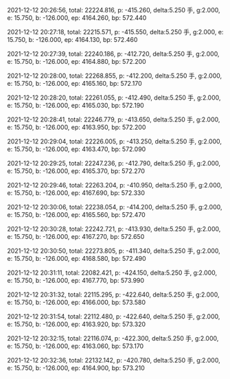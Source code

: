 2021-12-12 20:26:56, total: 22224.816, p: -415.260, delta:5.250 手, g:2.000, e: 15.750, b: -126.000, ep: 4164.260, bp: 572.440

2021-12-12 20:27:18, total: 22215.571, p: -415.550, delta:5.250 手, g:2.000, e: 15.750, b: -126.000, ep: 4164.130, bp: 572.460

2021-12-12 20:27:39, total: 22240.186, p: -412.720, delta:5.250 手, g:2.000, e: 15.750, b: -126.000, ep: 4164.880, bp: 572.200

2021-12-12 20:28:00, total: 22268.855, p: -412.200, delta:5.250 手, g:2.000, e: 15.750, b: -126.000, ep: 4165.160, bp: 572.170

2021-12-12 20:28:20, total: 22261.055, p: -412.490, delta:5.250 手, g:2.000, e: 15.750, b: -126.000, ep: 4165.030, bp: 572.190

2021-12-12 20:28:41, total: 22246.779, p: -413.650, delta:5.250 手, g:2.000, e: 15.750, b: -126.000, ep: 4163.950, bp: 572.200

2021-12-12 20:29:04, total: 22226.005, p: -413.250, delta:5.250 手, g:2.000, e: 15.750, b: -126.000, ep: 4163.470, bp: 572.090

2021-12-12 20:29:25, total: 22247.236, p: -412.790, delta:5.250 手, g:2.000, e: 15.750, b: -126.000, ep: 4165.370, bp: 572.270

2021-12-12 20:29:46, total: 22263.204, p: -410.950, delta:5.250 手, g:2.000, e: 15.750, b: -126.000, ep: 4167.690, bp: 572.330

2021-12-12 20:30:06, total: 22238.054, p: -414.200, delta:5.250 手, g:2.000, e: 15.750, b: -126.000, ep: 4165.560, bp: 572.470

2021-12-12 20:30:28, total: 22242.721, p: -413.930, delta:5.250 手, g:2.000, e: 15.750, b: -126.000, ep: 4167.270, bp: 572.650

2021-12-12 20:30:50, total: 22273.805, p: -411.340, delta:5.250 手, g:2.000, e: 15.750, b: -126.000, ep: 4168.580, bp: 572.490

2021-12-12 20:31:11, total: 22082.421, p: -424.150, delta:5.250 手, g:2.000, e: 15.750, b: -126.000, ep: 4167.770, bp: 573.990

2021-12-12 20:31:32, total: 22115.295, p: -422.640, delta:5.250 手, g:2.000, e: 15.750, b: -126.000, ep: 4166.000, bp: 573.580

2021-12-12 20:31:54, total: 22112.480, p: -422.640, delta:5.250 手, g:2.000, e: 15.750, b: -126.000, ep: 4163.920, bp: 573.320

2021-12-12 20:32:15, total: 22116.074, p: -422.300, delta:5.250 手, g:2.000, e: 15.750, b: -126.000, ep: 4163.060, bp: 573.170

2021-12-12 20:32:36, total: 22132.142, p: -420.780, delta:5.250 手, g:2.000, e: 15.750, b: -126.000, ep: 4164.900, bp: 573.210
